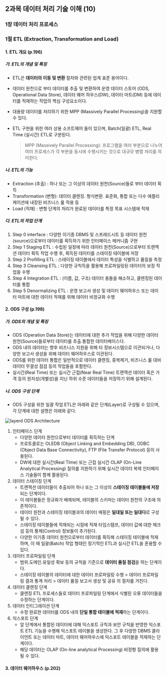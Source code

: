 ## 2과목 데이터 처리 기술 이해 (10)

### 1장 데이터 처리 프로세스

### 1절 ETL (Extraction, Transformation and Load)

#### 1. ETL 개요 (p.196)

##### 가. ETL의 개념 및 특징

-   ETL은 **데이터의 이동 및 변환** 절차와 관련된 업계 표준 용어이다.

-   데이터 원천으로 부터 데이터를 추출 및 변환하여 운영 데이터 스토어 (ODS, Operational Data Store), 데이터 웨어 하우스(DW), 데이터 마트(DM) 등에 데이터를 적재하는 작업의 핵심 구성요소이다.

-   대용량 데이터를 처리하기 위한 MPP (Massively Parallel Processing)을 지원할 수 있다.

-   ETL 구현을 위한 여러 상용 소프트웨어 들이 있으며, Batch(일괄) ETL, Real Time (실시간) ETL로 구분된다.

    >   MPP (Massively Parallel Processing): 프로그램을 여러 부분으로 나누어 여러 프로세스가 각 부분을 동시에 수행시키는 것으로 대규모 병렬 처리를 의미한다.

##### 나. ETL의 기능

-   Extraction (추출) : 하나 또는 그 이상의 데이터 원천(Source)들로 부터 데이터 획득
-   Transformation (변형): 데이터 클렌징. 형식변환. 표준화, 통합 또는 다수 애플리케이션에 내장된 비즈니스 룰 적용 등
-   Load (적재) : 변형 단계의 처리가 완료된 데이터를 특정 목표 시스템에 적재

##### 다. ETL의 작업 단계

1.   Step 0 interface : 다양한 이기종 DBMS 및 스프레드시트 등 데이터 원천(source)으로부터 데이터를 획득하기 위한 인터페이스 메커니즘 구현
2.   Step 1 Staging ETL : 수립된 일정에 따라 데이터 원천(Source)으로부터 트랜잭션 데이터 획득 작업 수행 후, 획득된 데이터를 스테이징 테이블에 저장
3.   Step 2 Profilling ETL : 스테이징 테이블에서 데이터 특성을 식별하고 품질을 측정
4.   Step 3 Cleansing ETL : 다양한 규칙득을 활용해 프로파일링된 데이터의 보정 작업을 수행
5.   Step 4 Integration ETL : (이름, 값, 구조) 데이터 충돌을 해소하고, 클렌징된 데이터를 통합
6.   Step 5 Denormalizing ETL : 운영 보고서 생성 및 데이터 웨어하우스 또는 데이터 마트에 대한 데이터 적재를 위해 데이터 비정규화 수행



#### 2. ODS 구성 (p.198)

##### 가. ODS의 개념 및 특징

-   ODS (Operation Data Store)는 데이터에 대한 추가 작업을 위해 다양한 데이터 원천(Source)들로부터 데이터를 추출.통합한 데이터베이스다.
-   ODS 내의 데이터는 향후 비즈니스 지원을 위해 타 정보시스템으로 이관되거나, 다양한 보고서 생성을 위해 데이터 웨어하우스로 이관된다.
-   ODS를 위한 데이터 통합은 일반적으로 데이터 클렌징, 중복제거, 비즈니스 룰 대비 데이터 무결성 점검 등의 작업들을 포함한다.
-   실시간(Real Time) 또는 실시간 근접(Near Real Time) 트랜잭션 데이터 혹은 가격 등의 원자성(개별성)을 지닌 하위 수준 데이터들을 저장하기 위해 설계된다.

##### 나. ODS 구성 단계

-   ODS 구성을 위한 일괄 작업 ETL은 아래와 같은 단계(Layer)로 구성될 수 있으며, 각 단계에 대한 설명은 아래와 같다.

![layerd ODS Architecture](https://user-images.githubusercontent.com/291782/155846729-4c6e88f6-6e48-442d-a1d1-ad35aefe9359.png)

1.   인터페이스 단계
     -   다양한 데이터 원천으로부터 데이터를 획득하는 단계
     -   프로토콜로는 OLEDB (Object Linking and Embedding DB), ODBC (Object Data Base Connectivity), FTP (File Transfer Protocol) 등이 사용된다.
     -   DW에 대한 실시간(Real TIme) 또는 근접 실시간 OLAP (On-Line Analytical Processing) 질의를 지원하기 위해 실시간 데이터 복제 인터페이스 기술들이 함께 활용된다.
2.   데이터 스테이징 단계
     -   트랜잭션 데이터들이 추출되어 하나 또는 그 이상의 **스테이징 테이블들에 저장**되는 단계이다.
     -   이 테이블들은 정규화가 배제되며, 테이블의 스키마는 데이터 원천의 구조에 의존적이다.
     -   데이터 원천과 스테이징 테이블과의 데이터 매핑은 **일대일 또는 일대다**로 구성될 수 있다.
     -   스테이징 테이블들에 적재되는 시점에 적재 타임스탬프, 데이터 값에 대한 체크섬 등의 통제(Control) 정보들이 추가된다.
     -   다양한 이기종 데이터 원천으로부터 데이터를 획득해 스테이징 테이블에 적재하며, 이 때 일괄(Batch) 작업 형태인 정기적인 ETL과 실시간 ETL을 혼용할 수 있다.
3.   데이터 프로파일링 단계
     -   범위.도메인.유일성 확보 등의 규칙을 기준으로 **데이터 품질 점검**을 하는 단계이다.
     -   스테이징 테이블의 데이터에 대한 데이터 프로파일링 수행 > 데이터 프로파일링 결과 통계 처리 > 데이터 품질 보고서 생성 및 공유 의 절차를 거친다.
4.   데이터 클렌징 단계
     -   클렌징 ETL 프로세스들로 데이터 프로파일링 단계에서 식별된 오류 데이터들을 수정하는 단계이다.
5.   데이터 인티그레이션 단계
     -   수정 완료한 데이터를 ODS 내의 **단일 통합 테이블에 적재**하는 단계이다.
6.   익스포트 단계
     -   앞 단계에서 통합된 데이터에 대해 익스포트 규칙과 보안 규칙을 반영한 익스포트 ETL 기능을 수행해 익스포트 테이블을 생성한다. 그 후 다양한 DBMS 클라이언트 또는 데이터 마트, 데이터 웨어하우스에 익스포트 테이블을 적재하는 단계이다.
     -   해당 데이터는 OLAP (On-line analytical Processing) 비정형 질의에 활용될 수 있다.



#### 3. 데이터 웨어하우스 (p.202)

